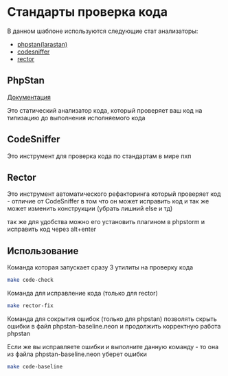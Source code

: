 # Стандарты проверка кода

В данном шаблоне используются следующие стат анализаторы:

* [phpstan(larastan)](https://github.com/larastan/larastan) 
* [codesniffer](https://github.com/squizlabs/PHP_CodeSniffer)
* [rector](https://github.com/driftingly/rector-laravel)

## PhpStan

[Документация](https://phpstan.org/)

Это статический анализатор кода, который проверяет ваш код на 
типизацию до выполнения исполняемого кода

## CodeSniffer

Это инструмент для проверка кода по стандартам в мире пхп

## Rector

Это инструмент автоматического рефакторинга который проверяет код - отличие от CodeSniffer в том что он может исправить 
код и так же может изменить конструкции (убрать лишний else и тд)

так же для удобства можно его установить плагином в phpstorm и исправить код через alt+enter

## Использование

Команда которая запускает сразу 3 утилиты на проверку кода

```bash
make code-check
```

Команда для исправление кода (только для rector)

```bash
make rector-fix
```

Команда для сокрытия ошибок (только для phpstan) позволять скрыть ошибки в файл phpstan-baseline.neon и продолжить корректную работа phpstan

Если же вы исправляете ошибки и выполните данную команду - то она из файла phpstan-baseline.neon уберет ошибки

```bash
make code-baseline
```


